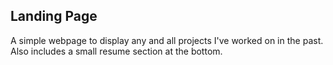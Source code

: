 ## Landing Page

A simple webpage to display any and all projects I've worked on in
the past. Also includes a small resume section at the bottom. 

